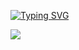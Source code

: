 [![Typing SVG](https://readme-typing-svg.herokuapp.com?font=&size=50&duration=1000&color=20D3FC&center=true&vCenter=true&width=1000&lines=Scroll+Down)](https://git.io/typing-svg)
<!-- Image Map Generated by http://www.image-map.net/ -->

<!-- BACKGROUND -->
<img src="https://github.com/z-bj/z-bj/blob/master/img/iceberg-react1.jpg" usemap="#image-map">

<map name="image-map">
    <area target="_blank" alt="My Linkedin" title="My Linkedin" href="https://www.linkedin.com/in/zakariabeji/" coords="777,3039,500,3131" shape="rect">
</map>


